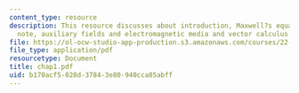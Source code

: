 ```yaml
---
content_type: resource
description: This resource discusses about introduction, Maxwell?s equations, historical
  note, auxiliary fields and electromagnetic media and vector calculus and notation.
file: https://ol-ocw-studio-app-production.s3.amazonaws.com/courses/22-105-electromagnetic-interactions-fall-2005/b170acf5028d37843e80940cca85abff_chap1.pdf
file_type: application/pdf
resourcetype: Document
title: chap1.pdf
uid: b170acf5-028d-3784-3e80-940cca85abff
---
```

